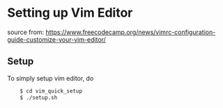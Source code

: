 # Setting up Vim Editor
source from: https://www.freecodecamp.org/news/vimrc-configuration-guide-customize-your-vim-editor/

## Setup
To simply setup vim editor, do
```bash
    $ cd vim_quick_setup
    $ ./setup.sh
```
